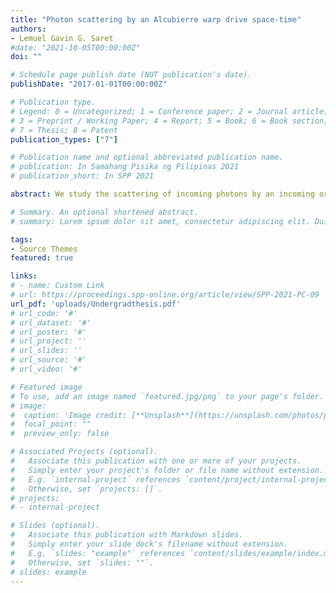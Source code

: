 ```yaml
---
title: "Photon scattering by an Alcubierre warp drive space-time"
authors:
- Lemuel Gavin G. Saret
#date: "2021-10-05T00:00:00Z"
doi: ""

# Schedule page publish date (NOT publication's date).
publishDate: "2017-01-01T00:00:00Z"

# Publication type.
# Legend: 0 = Uncategorized; 1 = Conference paper; 2 = Journal article;
# 3 = Preprint / Working Paper; 4 = Report; 5 = Book; 6 = Book section;
# 7 = Thesis; 8 = Patent
publication_types: ["7"]

# Publication name and optional abbreviated publication name.
# publication: In Samahang Pisika ng Pilipinas 2021
# publication_short: In SPP 2021

abstract: We study the scattering of incoming photons by an incoming or outgoing "warp bubble". Specifically, we numerically integrate the null geodesic equations in the Alcubierre warp drive space-time and characterize the resulting changes in the photons. We find that for an observer in a distant reference frame, light rays interacting with the warp drive are deflected and experience net blue-shifts whose magnitudes depend non-trivially on the photon's impact parameter, the warp drive velocity, and the warp bubble width. We find that there is a corresponding increase in angular deflections and overall blue-shift for higher values of the warp velocity, and a corresponding decrease for higher values of the warp bubble width. Meanwhile, images that propagate through the warp drive distortion would experience gravitational lensing that would invert a radial area of the image from the center outward as seen by an observer behind the said warp drive. This lensing effect is caused by the negative energy density matter that supports the warp drive space-time.

# Summary. An optional shortened abstract.
# summary: Lorem ipsum dolor sit amet, consectetur adipiscing elit. Duis posuere tellus ac convallis placerat. Proin tincidunt magna sed ex sollicitudin condimentum.

tags:
- Source Themes
featured: true

links:
# - name: Custom Link
# url: https://proceedings.spp-online.org/article/view/SPP-2021-PC-09
url_pdf: 'uploads/Undergradthesis.pdf'
# url_code: '#'
# url_dataset: '#'
# url_poster: '#'
# url_project: ''
# url_slides: ''
# url_source: '#'
# url_video: '#'

# Featured image
# To use, add an image named `featured.jpg/png` to your page's folder. 
# image:
#  caption: 'Image credit: [**Unsplash**](https://unsplash.com/photos/pLCdAaMFLTE)'
#  focal_point: ""
#  preview_only: false

# Associated Projects (optional).
#   Associate this publication with one or more of your projects.
#   Simply enter your project's folder or file name without extension.
#   E.g. `internal-project` references `content/project/internal-project/index.md`.
#   Otherwise, set `projects: []`.
# projects:
# - internal-project

# Slides (optional).
#   Associate this publication with Markdown slides.
#   Simply enter your slide deck's filename without extension.
#   E.g. `slides: "example"` references `content/slides/example/index.md`.
#   Otherwise, set `slides: ""`.
# slides: example
---
```


